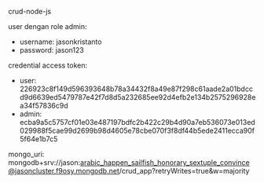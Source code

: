 crud-node-js

user dengan role admin:
- username: jasonkristanto
- password: jason123

credential access token:
- user: 226923c8f149d596393648b78a34432f8a49e87f298c61aade2a01bdccd9d6639ed5479787e42f7d8d5a232685ee92d4efb2e134b2575296928ea34f57836c9d
- admin: ecba9a5c5757cf01e03e487197bdfc2b422c29b4d90a7eb536073e013ed029988f5cae99d2699b98d4605e78cbe070f3f8df44b5ede2411ecca90f5f64e1b7c5

mongo_uri:
mongodb+srv://jason:arabic_happen_sailfish_honorary_sextuple_convince@jasoncluster.f9osy.mongodb.net/crud_app?retryWrites=true&w=majority
